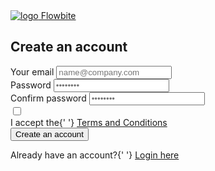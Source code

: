 <section className="bg-gray-50 dark:bg-gray-900">
      <div className="flex flex-col items-center justify-center px-6 py-8 mx-auto md:h-screen lg:py-0">
        <a
          href="#"
          className="flex items-center mb-6 text-2xl font-semibold text-gray-900 dark:text-white"
        >
          <img
            className="w-8 h-8 mr-2"
            src="https://flowbite.s3.amazonaws.com/blocks/marketing-ui/logo.svg"
            alt="logo"
          />
          Flowbite
        </a>
        <div className="w-full bg-white rounded-lg shadow dark:border md:mt-0 sm:max-w-md xl:p-0 dark:bg-gray-800 dark:border-gray-700">
          <div className="p-6 space-y-4 md:space-y-6 sm:p-8">
            <h1 className="text-xl font-bold leading-tight tracking-tight text-gray-900 md:text-2xl dark:text-white">
              Create an account
            </h1>
            <form className="space-y-4 md:space-y-6" action="#">
              <div>
                <label className="block mb-2 text-sm font-medium text-gray-900 dark:text-white">
                  Your email
                </label>
                <input
                  type="email"
                  name="email"
                  id="email"
                  className="bg-gray-50 border border-gray-300 text-gray-900 text-sm rounded-lg focus:ring-primary-600 focus:border-primary-600 block w-full p-2.5 dark:bg-gray-700 dark:border-gray-600 dark:placeholder-gray-400 dark:text-white dark:focus:ring-blue-500 dark:focus:border-blue-500"
                  placeholder="name@company.com"
                />
              </div>
              <div>
                <label className="block mb-2 text-sm font-medium text-gray-900 dark:text-white">
                  Password
                </label>
                <input
                  type="password"
                  name="password"
                  id="password"
                  placeholder="••••••••"
                  className="bg-gray-50 border border-gray-300 text-gray-900 text-sm rounded-lg focus:ring-primary-600 focus:border-primary-600 block w-full p-2.5 dark:bg-gray-700 dark:border-gray-600 dark:placeholder-gray-400 dark:text-white dark:focus:ring-blue-500 dark:focus:border-blue-500"
                />
              </div>
              <div>
                <label className="block mb-2 text-sm font-medium text-gray-900 dark:text-white">
                  Confirm password
                </label>
                <input
                  type="confirm-password"
                  name="confirm-password"
                  id="confirm-password"
                  placeholder="••••••••"
                  className="bg-gray-50 border border-gray-300 text-gray-900 text-sm rounded-lg focus:ring-primary-600 focus:border-primary-600 block w-full p-2.5 dark:bg-gray-700 dark:border-gray-600 dark:placeholder-gray-400 dark:text-white dark:focus:ring-blue-500 dark:focus:border-blue-500"
                />
              </div>
              <div className="flex items-start">
                <div className="flex items-center h-5">
                  <input
                    id="terms"
                    aria-describedby="terms"
                    type="checkbox"
                    className="w-4 h-4 border border-gray-300 rounded bg-gray-50 focus:ring-3 focus:ring-primary-300 dark:bg-gray-700 dark:border-gray-600 dark:focus:ring-primary-600 dark:ring-offset-gray-800"
                  />
                </div>
                <div className="ml-3 text-sm">
                  <label className="font-light text-gray-500 dark:text-gray-300">
                    I accept the{' '}
                    <a
                      className="font-medium text-primary-600 hover:underline dark:text-primary-500"
                      href="#"
                    >
                      Terms and Conditions
                    </a>
                  </label>
                </div>
              </div>
              <button
                type="submit"
                className="w-full text-white bg-primary-600 hover:bg-primary-700 focus:ring-4 focus:outline-none focus:ring-primary-300 font-medium rounded-lg text-sm px-5 py-2.5 text-center dark:bg-primary-600 dark:hover:bg-primary-700 dark:focus:ring-primary-800"
              >
                Create an account
              </button>
              <p className="text-sm font-light text-gray-500 dark:text-gray-400">
                Already have an account?{' '}
                <a
                  href="#"
                  className="font-medium text-primary-600 hover:underline dark:text-primary-500"
                >
                  Login here
                </a>
              </p>
            </form>
          </div>
        </div>
      </div>
    </section>